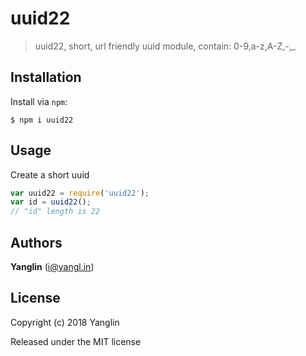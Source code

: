 # uuid22
> uuid22, short, url friendly uuid module, contain: 0-9,a-z,A-Z,-,_


## Installation
Install via `npm`:

```
$ npm i uuid22
```


## Usage
Create a short uuid
``` js
var uuid22 = require('uuid22');
var id = uuid22();
// "id" length is 22
```


## Authors
**Yanglin** ([i@yangl.in](mail@yanglin.me))


## License
Copyright (c) 2018 Yanglin

Released under the MIT license
